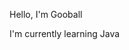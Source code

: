 Hello, I'm Gooball

I'm currently learning Java 

<!---
ImGooball/ImGooball is a ✨ special ✨ repository because its `README.md` (this file) appears on your GitHub profile.
You can click the Preview link to take a look at your changes.
--->
